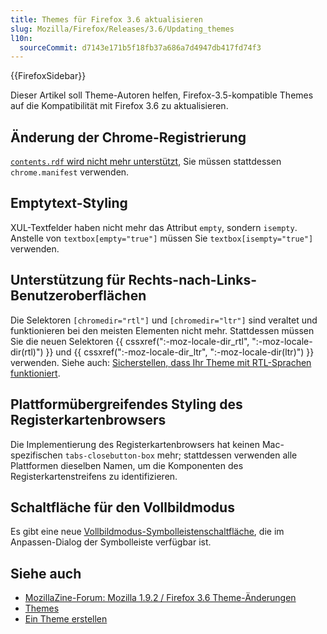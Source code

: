 ```yaml
---
title: Themes für Firefox 3.6 aktualisieren
slug: Mozilla/Firefox/Releases/3.6/Updating_themes
l10n:
  sourceCommit: d7143e171b5f18fb37a686a7d4947db417fd74f3
---
```


{{FirefoxSidebar}}

Dieser Artikel soll Theme-Autoren helfen, Firefox-3.5-kompatible Themes auf die Kompatibilität mit Firefox 3.6 zu aktualisieren.

## Änderung der Chrome-Registrierung

[`contents.rdf` wird nicht mehr unterstützt](https://www.oxymoronical.com/blog/2009/06/Farewell-contentsrdf/), Sie müssen stattdessen `chrome.manifest` verwenden.

## Emptytext-Styling

XUL-Textfelder haben nicht mehr das Attribut `empty`, sondern `isempty`. Anstelle von `textbox[empty="true"]` müssen Sie `textbox[isempty="true"]` verwenden.

## Unterstützung für Rechts-nach-Links-Benutzeroberflächen

Die Selektoren `[chromedir="rtl"]` und `[chromedir="ltr"]` sind veraltet und funktionieren bei den meisten Elementen nicht mehr. Stattdessen müssen Sie die neuen Selektoren {{ cssxref(":-moz-locale-dir_rtl", ":-moz-locale-dir(rtl)") }} und {{ cssxref(":-moz-locale-dir_ltr", ":-moz-locale-dir(ltr)") }} verwenden. Siehe auch: [Sicherstellen, dass Ihr Theme mit RTL-Sprachen funktioniert](/de/docs/Making_Sure_Your_Theme_Works_with_RTL_Locales).

## Plattformübergreifendes Styling des Registerkartenbrowsers

Die Implementierung des Registerkartenbrowsers hat keinen Mac-spezifischen `tabs-closebutton-box` mehr; stattdessen verwenden alle Plattformen dieselben Namen, um die Komponenten des Registerkartenstreifens zu identifizieren.

## Schaltfläche für den Vollbildmodus

Es gibt eine neue [Vollbildmodus-Symbolleistenschaltfläche](https://bugzil.la/206544), die im Anpassen-Dialog der Symbolleiste verfügbar ist.

## Siehe auch

- [MozillaZine-Forum: Mozilla 1.9.2 / Firefox 3.6 Theme-Änderungen](https://forums.mozillazine.org/viewtopic.php?f=18&t=975065)
- [Themes](/de/docs/Themes)
- [Ein Theme erstellen](/de/docs/Building_a_Theme)
